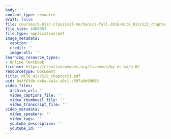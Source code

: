 ```yaml
---
body: ''
content_type: resource
draft: false
file: courses/8-01sc-classical-mechanics-fall-2016/mit8_01scs22_chapter21.pdf
file_size: 4409507
file_type: application/pdf
image_metadata:
  caption: ''
  credit: ''
  image-alt: ''
learning_resource_types:
- Online Textbook
license: https://creativecommons.org/licenses/by-nc-sa/4.0/
resourcetype: Document
title: MIT8_01scS22_chapter21.pdf
uid: 0aff63de-de6a-4a1c-a0c1-c597a0d99668
video_files:
  archive_url: ''
  video_captions_file: ''
  video_thumbnail_file: ''
  video_transcript_file: ''
video_metadata:
  video_speakers: ''
  video_tags: ''
  youtube_description: ''
  youtube_id: ''
---
```

